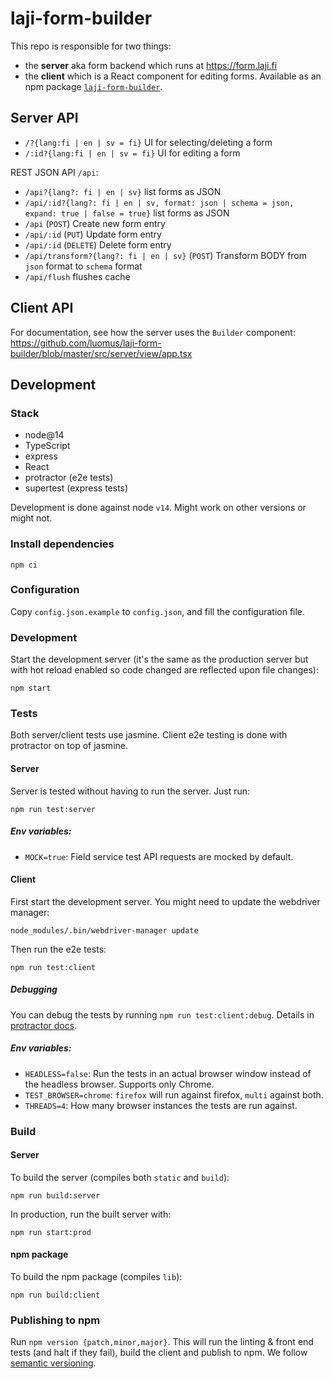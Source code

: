 # laji-form-builder
This repo is responsible for two things:
* the **server** aka form backend which runs at https://form.laji.fi
* the **client** which is a React component for editing forms. Available as an npm package [`laji-form-builder`](https://www.npmjs.com/package/laji-form-builder).

## Server API

* `/?{lang:fi | en | sv = fi}` UI for selecting/deleting a form
* `/:id?{lang:fi | en | sv = fi}` UI for editing a form

REST JSON API `/api`:
* `/api?{lang?: fi | en | sv}` list forms as JSON
* `/api/:id?{lang?: fi | en | sv, format: json | schema = json, expand: true | false = true}` list forms as JSON
* `/api` (`POST`) Create new form entry
* `/api/:id` (`PUT`) Update form entry
* `/api/:id` (`DELETE`) Delete form entry
* `/api/transform?{lang?: fi | en | sv}` (`POST`) Transform BODY from `json` format to `schema` format
* `/api/flush` flushes cache

## Client API

For documentation, see how the server uses the `Builder` component: https://github.com/luomus/laji-form-builder/blob/master/src/server/view/app.tsx

## Development

### Stack

* node@14
* TypeScript
* express
* React
* protractor (e2e tests)
* supertest (express tests)

Development is done against node `v14`. Might work on other versions or might not.

### Install dependencies
```
npm ci
```

### Configuration

Copy `config.json.example` to `config.json`, and fill the configuration file.

### Development

Start the development server (it's the same as the production server but with hot reload enabled so code changed are reflected upon file changes):
```
npm start
```

### Tests

Both server/client tests use jasmine. Client e2e testing is done with protractor on top of jasmine.

#### Server
Server is tested without having to run the server. Just run:

```
npm run test:server
```

##### Env variables:

* `MOCK=true`: Field service test API requests are mocked by default.

#### Client
First start the development server. You might need to update the webdriver manager:
```
node_modules/.bin/webdriver-manager update
```

Then run the e2e tests:
```
npm run test:client
```

##### Debugging

You can debug the tests by running `npm run test:client:debug`. Details in [protractor docs](https://www.protractortest.org/#/debugging).


##### Env variables:

* `HEADLESS=false`: Run the tests in an actual browser window instead of the headless browser. Supports only Chrome.
* `TEST_BROWSER=chrome`: `firefox` will run against firefox, `multi` against both.
* `THREADS=4`: How many browser instances the tests are run against. 

### Build

#### Server

To build the server (compiles both `static` and `build`):
```
npm run build:server
```

In production, run the built server with:

```
npm run start:prod
````

#### npm package

To build the npm package (compiles `lib`):
```
npm run build:client
```

### Publishing to npm

Run `npm version {patch,minor,major}`. This will run the linting & front end tests (and halt if they fail), build the client and publish to npm. We follow [semantic versioning](https://docs.npmjs.com/about-semantic-versioning).
